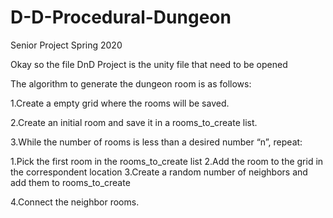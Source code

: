 # D-D-Procedural-Dungeon
Senior Project Spring 2020  

  Okay so the file DnD Project is the unity file that need to be opened
  
  
  The algorithm to generate the dungeon room is as follows:
  
1.Create a empty grid where the rooms will be saved.

2.Create an initial room and save it in a rooms_to_create list.

3.While the number of rooms is less than a desired number “n”, repeat:

  1.Pick the first room in the rooms_to_create list
  2.Add the room to the grid in the correspondent location
  3.Create a random number of neighbors and add them to rooms_to_create
  
4.Connect the neighbor rooms.


